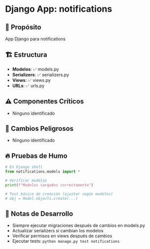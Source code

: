 # Django App: notifications

## 📁 Propósito
App Django para notifications

## 🏗️ Estructura
- **Modelos**: ✅ models.py
- **Serializers**: ✅ serializers.py  
- **Views**: ✅ views.py
- **URLs**: ✅ urls.py

## ⚠️ Componentes Críticos
- Ninguno identificado

## 🚨 Cambios Peligrosos
- Ninguno identificado

## 🔥 Pruebas de Humo

```python
# En Django shell
from notifications.models import *

# Verificar modelos
print(f"Modelos cargados correctamente")

# Test básico de creación (ajustar según modelos)
# obj = Model.objects.create(...)
```

## 📝 Notas de Desarrollo
- Siempre ejecutar migraciones después de cambios en models.py
- Actualizar serializers si cambian los modelos
- Verificar permisos en views después de cambios
- Ejecutar tests: `python manage.py test notifications`
